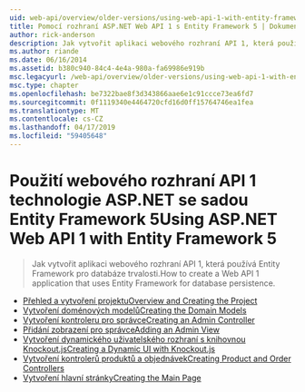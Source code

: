 ```yaml
---
uid: web-api/overview/older-versions/using-web-api-1-with-entity-framework-5/index
title: Pomocí rozhraní ASP.NET Web API 1 s Entity Framework 5 | Dokumentace Microsoftu
author: rick-anderson
description: Jak vytvořit aplikaci webového rozhraní API 1, která používá Entity Framework pro databáze trvalosti.
ms.author: riande
ms.date: 06/16/2014
ms.assetid: b380c940-84c4-4e4a-980a-fa69986e919b
msc.legacyurl: /web-api/overview/older-versions/using-web-api-1-with-entity-framework-5
msc.type: chapter
ms.openlocfilehash: be7322bae8f3d343866aae6e1c91ccce73ea6fd7
ms.sourcegitcommit: 0f1119340e4464720cfd16d0ff15764746ea1fea
ms.translationtype: MT
ms.contentlocale: cs-CZ
ms.lasthandoff: 04/17/2019
ms.locfileid: "59405648"
---
```

# <a name="using-aspnet-web-api-1-with-entity-framework-5"></a><span data-ttu-id="e66ad-103">Použití webového rozhraní API 1 technologie ASP.NET se sadou Entity Framework 5</span><span class="sxs-lookup"><span data-stu-id="e66ad-103">Using ASP.NET Web API 1 with Entity Framework 5</span></span>

> <span data-ttu-id="e66ad-104">Jak vytvořit aplikaci webového rozhraní API 1, která používá Entity Framework pro databáze trvalosti.</span><span class="sxs-lookup"><span data-stu-id="e66ad-104">How to create a Web API 1 application that uses Entity Framework for database persistence.</span></span>


- [<span data-ttu-id="e66ad-105">Přehled a vytvoření projektu</span><span class="sxs-lookup"><span data-stu-id="e66ad-105">Overview and Creating the Project</span></span>](using-web-api-with-entity-framework-part-1.md)
- [<span data-ttu-id="e66ad-106">Vytvoření doménových modelů</span><span class="sxs-lookup"><span data-stu-id="e66ad-106">Creating the Domain Models</span></span>](using-web-api-with-entity-framework-part-2.md)
- [<span data-ttu-id="e66ad-107">Vytvoření kontroleru pro správce</span><span class="sxs-lookup"><span data-stu-id="e66ad-107">Creating an Admin Controller</span></span>](using-web-api-with-entity-framework-part-3.md)
- [<span data-ttu-id="e66ad-108">Přidání zobrazení pro správce</span><span class="sxs-lookup"><span data-stu-id="e66ad-108">Adding an Admin View</span></span>](using-web-api-with-entity-framework-part-4.md)
- [<span data-ttu-id="e66ad-109">Vytvoření dynamického uživatelského rozhraní s knihovnou Knockout.js</span><span class="sxs-lookup"><span data-stu-id="e66ad-109">Creating a Dynamic UI with Knockout.js</span></span>](using-web-api-with-entity-framework-part-5.md)
- [<span data-ttu-id="e66ad-110">Vytvoření kontrolerů produktů a objednávek</span><span class="sxs-lookup"><span data-stu-id="e66ad-110">Creating Product and Order Controllers</span></span>](using-web-api-with-entity-framework-part-6.md)
- [<span data-ttu-id="e66ad-111">Vytvoření hlavní stránky</span><span class="sxs-lookup"><span data-stu-id="e66ad-111">Creating the Main Page</span></span>](using-web-api-with-entity-framework-part-7.md)
